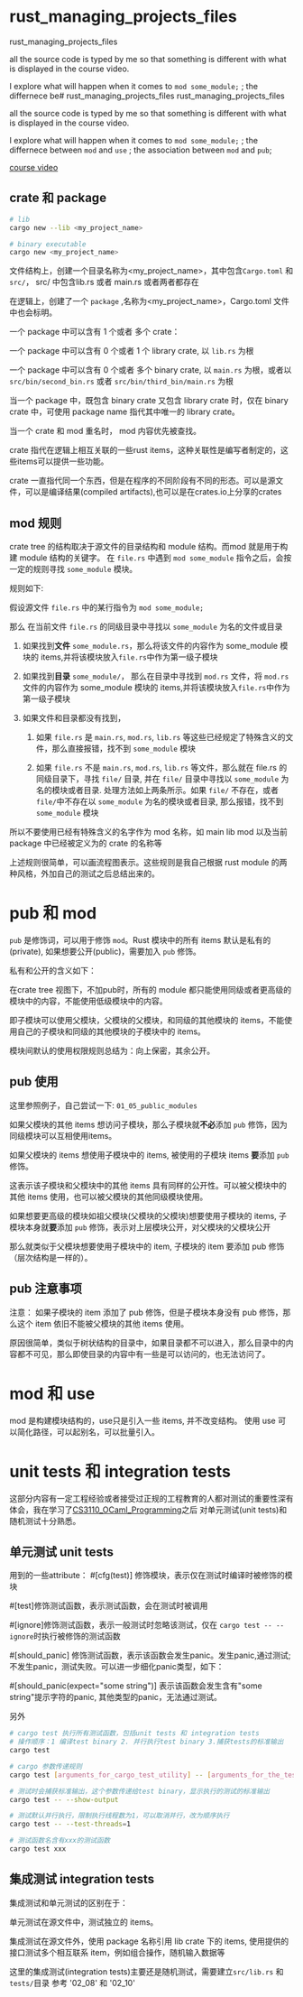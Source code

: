 # rust_managing_projects_files
rust_managing_projects_files 

all the source code is typed by me so that something is different with what is displayed in the course video.

I explore what will happen when it comes to `mod some_module;` ; the differnece be# rust_managing_projects_files
rust_managing_projects_files 

all the source code is typed by me so that something is different with what is displayed in the course video.

I explore what will happen when it comes to `mod some_module;` ; the differnece between `mod` and `use` ; the association between `mod` and `pub`;

[course video](https://www.bilibili.com/video/BV1DN4y1d7jk/)

## crate 和 package

``` bash
# lib
cargo new --lib <my_project_name>

# binary executable
cargo new <my_project_name>
```

文件结构上，创建一个目录名称为<my_project_name>，其中包含`Cargo.toml` 和 `src/`， src/ 中包含lib.rs 或者 main.rs 或者两者都存在

在逻辑上，创建了一个 `package` ,名称为<my_project_name>，Cargo.toml 文件中也会标明。

一个 package 中可以含有 1 个或者 多个 crate：

一个 package 中可以含有 0 个或者 1 个 library crate, 以 `lib.rs` 为根

一个 package 中可以含有 0 个或者 多个 binary crate, 以 `main.rs` 为根，或者以 `src/bin/second_bin.rs` 或者 `src/bin/third_bin/main.rs` 为根

当一个 package 中，既包含 binary crate 又包含 library crate 时，仅在 binary crate 中，可使用 package name 指代其中唯一的 library crate。

当一个 crate 和 mod 重名时， mod 内容优先被查找。

crate 指代在逻辑上相互关联的一些rust items，这种关联性是编写者制定的，这些items可以提供一些功能。

crate 一直指代同一个东西，但是在程序的不同阶段有不同的形态。可以是源文件，可以是编译结果(compiled artifacts),也可以是在crates.io上分享的crates

## mod 规则 

crate tree 的结构取决于源文件的目录结构和 module 结构。而mod 就是用于构建 module 结构的关键字。
在 `file.rs` 中遇到 `mod some_module` 指令之后，会按一定的规则寻找 `some_module` 模块。

规则如下:

假设源文件 `file.rs` 中的某行指令为 `mod some_module;`

那么 在当前文件 `file.rs` 的同级目录中寻找以 `some_module` 为名的文件或目录 

1. 如果找到**文件** `some_module.rs`，那么将该文件的内容作为 some_module 模块的 items,并将该模块放入`file.rs`中作为第一级子模块

2. 如果找到**目录** `some_module/`， 那么在目录中寻找到 `mod.rs` 文件，将 `mod.rs` 文件的内容作为 some_module 模块的 items,并将该模块放入`file.rs`中作为第一级子模块

3. 如果文件和目录都没有找到，

   1. 如果 `file.rs` 是 `main.rs`, `mod.rs`, `lib.rs` 等这些已经规定了特殊含义的文件，那么直接报错，找不到 `some_module` 模块

	 2. 如果 `file.rs` 不是 `main.rs`, `mod.rs`, `lib.rs` 等文件，那么就在 file.rs 的同级目录下，寻找 `file/` 目录, 并在 `file/` 目录中寻找以 `some_module` 为名的模块或者目录.
   处理方法如上两条所示。如果 `file/` 不存在，或者 `file/`中不存在以 `some_module` 为名的模块或者目录, 那么报错，找不到 `some_module` 模块

所以不要使用已经有特殊含义的名字作为 mod 名称，如 main lib mod 以及当前 package 中已经被定义为的 crate 的名称等

上述规则很简单，可以画流程图表示。这些规则是我自己根据 rust module 的两种风格，外加自己的测试之后总结出来的。

# pub 和 mod

`pub` 是修饰词，可以用于修饰 `mod`。Rust 模块中的所有 items 默认是私有的(private), 如果想要公开(public)，需要加入 `pub` 修饰。

私有和公开的含义如下：

在crate tree 视图下，不加pub时，所有的 module 都只能使用同级或者更高级的模块中的内容，不能使用低级模块中的内容。

即子模块可以使用父模块，父模块的父模块，和同级的其他模块的 items，不能使用自己的子模块和同级的其他模块的子模块中的 items。

模块间默认的使用权限规则总结为：向上保密，其余公开。

## pub 使用 

这里参照例子，自己尝试一下: `01_05_public_modules`

如果父模块的其他 items 想访问子模块，那么子模块就**不必**添加 `pub` 修饰，因为同级模块可以互相使用items。

如果父模块的 items 想使用子模块中的 items, 被使用的子模块 items **要**添加 `pub` 修饰。

这表示该子模块和父模块中的其他 items 具有同样的公开性。可以被父模块中的其他 items 使用，也可以被父模块的其他同级模块使用。


如果想要更高级的模块如祖父模块(父模块的父模块)想要使用子模块的 items, 子模块本身就**要**添加 `pub` 修饰，表示对上层模块公开，对父模块的父模块公开

那么就类似于父模块想要使用子模块中的 item, 子模块的 item 要添加 pub 修饰（层次结构是一样的）。

## pub 注意事项

注意： 如果子模块的 item 添加了 pub 修饰，但是子模块本身没有 pub 修饰，那么这个 item 依旧不能被父模块的其他 items 使用。

原因很简单，类似于树状结构的目录中，如果目录都不可以进入，那么目录中的内容都不可见，那么即使目录的内容中有一些是可以访问的，也无法访问了。


# mod 和 use

mod 是构建模块结构的，use只是引入一些 items, 并不改变结构。 使用 use 可以简化路径，可以起别名，可以批量引入。


# unit tests 和 integration tests

这部分内容有一定工程经验或者接受过正规的工程教育的人都对测试的重要性深有体会，我在学习了[CS3110_OCaml_Programming](https://github.com/featherwit001/CS3110_OCaml_Programming)之后
对单元测试(unit tests)和随机测试十分熟悉。

## 单元测试 unit tests

用到的一些attribute：
#[cfg(test)] 修饰模块，表示仅在测试时编译时被修饰的模块

#[test]修饰测试函数，表示测试函数，会在测试时被调用

#[ignore]修饰测试函数，表示一般测试时忽略该测试，仅在 `cargo test -- --ignore`时执行被修饰的测试函数

#[should_panic] 修饰测试函数，表示该函数会发生panic。发生panic,通过测试;不发生panic，测试失败。可以进一步细化panic类型，如下：

#[should_panic(expect="some string")] 表示该函数会发生含有"some string"提示字符的panic, 其他类型的panic，无法通过测试。

另外
``` bash
# cargo test 执行所有测试函数，包括unit tests 和 integration tests
# 操作顺序：1 编译test binary 2. 并行执行test binary 3.捕获tests的标准输出
cargo test

# cargo 参数传递规则
cargo test [arguments_for_cargo_test_utility] -- [arguments_for_the_test_binary]

# 测试时会捕获标准输出，这个参数传递给test binary，显示执行的测试的标准输出
cargo test -- --show-output

# 测试默认并行执行，限制执行线程数为1，可以取消并行，改为顺序执行
cargo test -- --test-threads=1

# 测试函数名含有xxx的测试函数
cargo test xxx
```
## 集成测试 integration tests

集成测试和单元测试的区别在于： 

单元测试在源文件中，测试独立的 items。

集成测试在源文件外，使用 package 名称引用 lib crate 下的 items, 使用提供的接口测试多个相互联系 item，例如组合操作，随机输入数据等 

这里的集成测试(integration tests)主要还是随机测试，需要建立`src/lib.rs` 和`tests/`目录 参考 '02_08' 和 '02_10'








